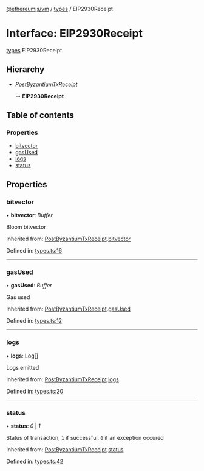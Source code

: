 [@ethereumjs/vm](../README.md) / [types](../modules/types.md) / EIP2930Receipt

# Interface: EIP2930Receipt

[types](../modules/types.md).EIP2930Receipt

## Hierarchy

* [*PostByzantiumTxReceipt*](types.postbyzantiumtxreceipt.md)

  ↳ **EIP2930Receipt**

## Table of contents

### Properties

- [bitvector](types.eip2930receipt.md#bitvector)
- [gasUsed](types.eip2930receipt.md#gasused)
- [logs](types.eip2930receipt.md#logs)
- [status](types.eip2930receipt.md#status)

## Properties

### bitvector

• **bitvector**: *Buffer*

Bloom bitvector

Inherited from: [PostByzantiumTxReceipt](types.postbyzantiumtxreceipt.md).[bitvector](types.postbyzantiumtxreceipt.md#bitvector)

Defined in: [types.ts:16](https://github.com/ethereumjs/ethereumjs-monorepo/blob/master/packages/vm/lib/types.ts#L16)

___

### gasUsed

• **gasUsed**: *Buffer*

Gas used

Inherited from: [PostByzantiumTxReceipt](types.postbyzantiumtxreceipt.md).[gasUsed](types.postbyzantiumtxreceipt.md#gasused)

Defined in: [types.ts:12](https://github.com/ethereumjs/ethereumjs-monorepo/blob/master/packages/vm/lib/types.ts#L12)

___

### logs

• **logs**: Log[]

Logs emitted

Inherited from: [PostByzantiumTxReceipt](types.postbyzantiumtxreceipt.md).[logs](types.postbyzantiumtxreceipt.md#logs)

Defined in: [types.ts:20](https://github.com/ethereumjs/ethereumjs-monorepo/blob/master/packages/vm/lib/types.ts#L20)

___

### status

• **status**: *0* \| *1*

Status of transaction, `1` if successful, `0` if an exception occured

Inherited from: [PostByzantiumTxReceipt](types.postbyzantiumtxreceipt.md).[status](types.postbyzantiumtxreceipt.md#status)

Defined in: [types.ts:42](https://github.com/ethereumjs/ethereumjs-monorepo/blob/master/packages/vm/lib/types.ts#L42)
